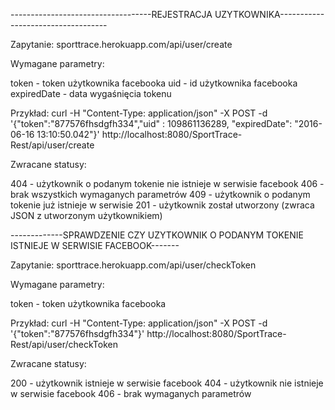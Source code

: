 -----------------------------------REJESTRACJA UZYTKOWNIKA-----------------------------------

Zapytanie: sporttrace.herokuapp.com/api/user/create

Wymagane parametry:

token - token użytkownika facebooka
uid - id użytkownika facebooka
expiredDate - data wygaśnięcia tokenu

Przykład: 
curl -H "Content-Type: application/json" -X POST -d '{"token":"877576fhsdgfh334","uid" : 109861136289, "expiredDate": "2016-06-16 13:10:50.042"}' http://localhost:8080/SportTrace-Rest/api/user/create

Zwracane statusy:

404 - użytkownik o podanym tokenie nie istnieje w serwisie facebook
406 - brak wszystkich wymaganych parametrów
409 - użytkownik o podanym tokenie już istnieje w serwisie
201 - użytkownik został utworzony (zwraca JSON z utworzonym użytkownikiem)



-------------SPRAWDZENIE CZY UZYTKOWNIK O PODANYM TOKENIE ISTNIEJE W SERWISIE FACEBOOK-------

Zapytanie: sporttrace.herokuapp.com/api/user/checkToken

Wymagane parametry:

token - token użytkownika facebooka

Przykład:
curl -H "Content-Type: application/json" -X POST -d '{"token":"877576fhsdgfh334"}' http://localhost:8080/SportTrace-Rest/api/user/checkToken

Zwracane statusy:

200 - użytkownik istnieje w serwisie facebook
404 - użytkownik nie istnieje w serwisie facebook
406 - brak wymaganych parametrów
